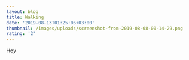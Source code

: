 ```yaml
---
layout: blog
title: Walking
date: '2019-08-13T01:25:06+03:00'
thumbnail: /images/uploads/screenshot-from-2019-08-08-00-14-29.png
rating: '2'
---
```

Hey
